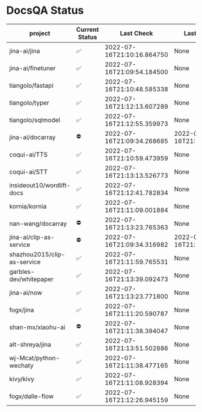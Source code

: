 # DocsQA Status

|          project          |Current Status|        Last Check        |      Last Downtime       |
|---------------------------|--------------|--------------------------|--------------------------|
|jina-ai/jina               |✅            |2022-07-16T21:10:16.864750|None                      |
|jina-ai/finetuner          |✅            |2022-07-16T21:09:54.184500|None                      |
|tiangolo/fastapi           |✅            |2022-07-16T21:10:48.585338|None                      |
|tiangolo/typer             |✅            |2022-07-16T21:12:13.607289|None                      |
|tiangolo/sqlmodel          |✅            |2022-07-16T21:12:55.359973|None                      |
|jina-ai/docarray           |⛔️           |2022-07-16T21:09:34.268685|2022-07-16T21:09:34.268672|
|coqui-ai/TTS               |✅            |2022-07-16T21:10:59.473959|None                      |
|coqui-ai/STT               |✅            |2022-07-16T21:13:13.526773|None                      |
|insideout10/wordlift-docs  |✅            |2022-07-16T21:12:41.782834|None                      |
|kornia/kornia              |✅            |2022-07-16T21:11:09.001884|None                      |
|nan-wang/docarray          |⛔️           |2022-07-16T21:13:23.765363|None                      |
|jina-ai/clip-as-service    |⛔️           |2022-07-16T21:09:34.316982|2022-07-16T21:09:34.316907|
|shazhou2015/clip-as-service|✅            |2022-07-16T21:11:59.765531|None                      |
|garbles-dev/whitepaper     |✅            |2022-07-16T21:13:39.092473|None                      |
|jina-ai/now                |✅            |2022-07-16T21:13:23.771800|None                      |
|fogx/jina                  |✅            |2022-07-16T21:11:20.590787|None                      |
|shan-mx/xiaohu-ai          |⛔️           |2022-07-16T21:11:38.394047|None                      |
|alt-shreya/jina            |✅            |2022-07-16T21:13:51.502886|None                      |
|wj-Mcat/python-wechaty     |✅            |2022-07-16T21:11:38.477165|None                      |
|kivy/kivy                  |✅            |2022-07-16T21:11:08.928394|None                      |
|fogx/dalle-flow            |✅            |2022-07-16T21:12:26.945159|None                      |
